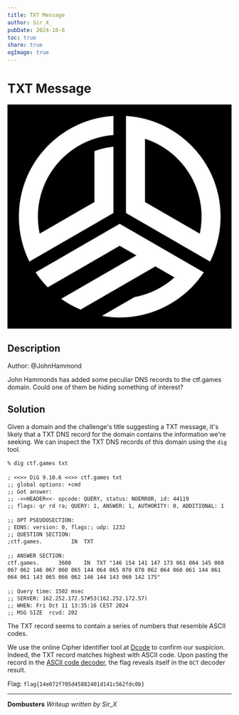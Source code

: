 ```yaml
---
title: TXT Message
author: Sir_X_
pubDate: 2024-10-6
toc: true
share: true
ogImage: true
---
```


# TXT Message
![](../../assets/dom-images/logo.jpg)

## Description
Author: @JohnHammond

John Hammonds has added some peculiar DNS records to the ctf.games domain. Could one of them be hiding something of interest?

## Solution
Given a domain and the challenge's title suggesting a TXT message, it's likely that a TXT DNS record for the domain contains the information we're seeking. We can inspect the TXT DNS records of this domain using the `dig` tool. 

```
% dig ctf.games txt

; <<>> DiG 9.10.6 <<>> ctf.games txt
;; global options: +cmd
;; Got answer:
;; ->>HEADER<<- opcode: QUERY, status: NOERROR, id: 44119
;; flags: qr rd ra; QUERY: 1, ANSWER: 1, AUTHORITY: 0, ADDITIONAL: 1

;; OPT PSEUDOSECTION:
; EDNS: version: 0, flags:; udp: 1232
;; QUESTION SECTION:
;ctf.games.			IN	TXT

;; ANSWER SECTION:
ctf.games.		3600	IN	TXT	"146 154 141 147 173 061 064 145 060 067 062 146 067 060 065 144 064 065 070 070 062 064 060 061 144 061 064 061 143 065 066 062 146 144 143 060 142 175"

;; Query time: 1502 msec
;; SERVER: 162.252.172.57#53(162.252.172.57)
;; WHEN: Fri Oct 11 13:35:16 CEST 2024
;; MSG SIZE  rcvd: 202
```

The TXT record seems to contain a series of numbers that resemble ASCII codes.

We use the online Cipher Identifier tool at [Dcode](https://www.dcode.fr/cipher-identifier) to confirm our suspicion. Indeed, the TXT record matches highest with ASCII code. Upon pasting the record in the [ASCII code decoder](https://www.dcode.fr/ascii-code), the flag reveals itself in the `OCT` decoder result.

Flag: `flag{14e072f705d45882401d141c562fdc0b}`

---
**Dombusters**
_Writeup written by Sir_X_
